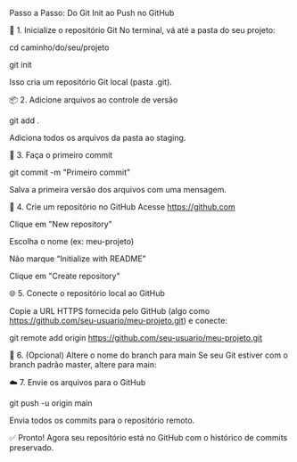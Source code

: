 Passo a Passo: Do Git Init ao Push no GitHub

🔧 1. Inicialize o repositório Git
No terminal, vá até a pasta do seu projeto:

cd caminho/do/seu/projeto

git init

Isso cria um repositório Git local (pasta .git).

📦 2. Adicione arquivos ao controle de versão

git add .

Adiciona todos os arquivos da pasta ao staging.

📝 3. Faça o primeiro commit

git commit -m "Primeiro commit"

Salva a primeira versão dos arquivos com uma mensagem.

🐙 4. Crie um repositório no GitHub
Acesse https://github.com

Clique em "New repository"

Escolha o nome (ex: meu-projeto)

Não marque “Initialize with README”

Clique em "Create repository"

🌐 5. Conecte o repositório local ao GitHub

Copie a URL HTTPS fornecida pelo GitHub (algo como https://github.com/seu-usuario/meu-projeto.git) e conecte:


git remote add origin https://github.com/seu-usuario/meu-projeto.git

🔀 6. (Opcional) Altere o nome do branch para main
Se seu Git estiver com o branch padrão master, altere para main:

☁️ 7. Envie os arquivos para o GitHub

git push -u origin main

Envia todos os commits para o repositório remoto.

✅ Pronto!
Agora seu repositório está no GitHub com o histórico de commits preservado.